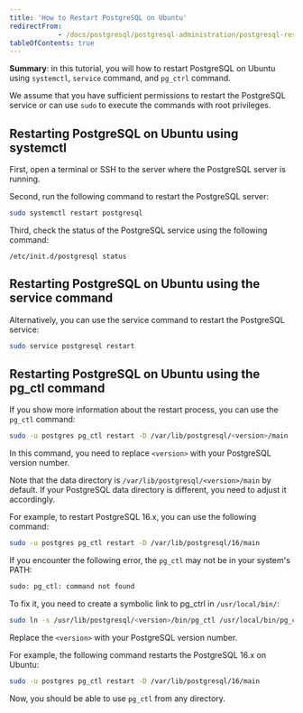```yaml
---
title: 'How to Restart PostgreSQL on Ubuntu'
redirectFrom: 
            - /docs/postgresql/postgresql-administration/postgresql-restart-ubuntu
tableOfContents: true
---
```


**Summary**: in this tutorial, you will how to restart PostgreSQL on Ubuntu using `systemctl`, `service` command, and `pg_ctrl` command.

We assume that you have sufficient permissions to restart the PostgreSQL service or can use `sudo` to execute the commands with root privileges.

## Restarting PostgreSQL on Ubuntu using systemctl

First, open a terminal or SSH to the server where the PostgreSQL server is running.

Second, run the following command to restart the PostgreSQL server:

```bash
sudo systemctl restart postgresql
```

Third, check the status of the PostgreSQL service using the following command:

```
/etc/init.d/postgresql status
```

## Restarting PostgreSQL on Ubuntu using the service command

Alternatively, you can use the service command to restart the PostgreSQL service:

```bash
sudo service postgresql restart
```

## Restarting PostgreSQL on Ubuntu using the pg_ctl command

If you show more information about the restart process, you can use the `pg_ctl` command:

```bash
sudo -u postgres pg_ctl restart -D /var/lib/postgresql/<version>/main
```

In this command, you need to replace `<version>` with your PostgreSQL version number.

Note that the data directory is `/var/lib/postgresql/<version>/main` by default. If your PostgreSQL data directory is different, you need to adjust it accordingly.

For example, to restart PostgreSQL 16.x, you can use the following command:

```bash
sudo -u postgres pg_ctl restart -D /var/lib/postgresql/16/main
```

If you encounter the following error, the `pg_ctl` may not be in your system's PATH:

```bash
sudo: pg_ctl: command not found
```

To fix it, you need to create a symbolic link to pg_ctrl in `/usr/local/bin/`:

```bash
sudo ln -s /usr/lib/postgresql/<version>/bin/pg_ctl /usr/local/bin/pg_ctl
```

Replace the `<version>` with your PostgreSQL version number.

For example, the following command restarts the PostgreSQL 16.x on Ubuntu:

```bash
sudo -u postgres pg_ctl restart -D /var/lib/postgresql/16/main
```

Now, you should be able to use `pg_ctl` from any directory.
